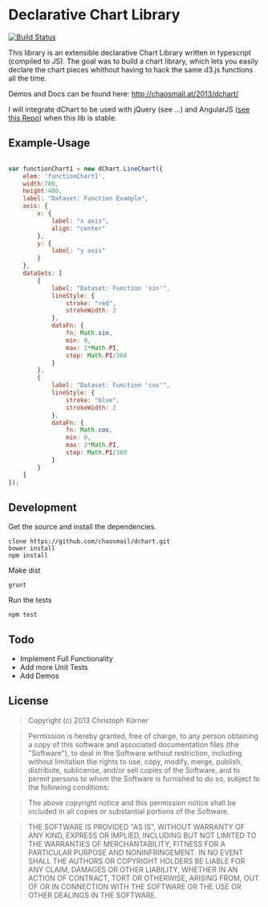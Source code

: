 Declarative Chart Library
=========================

[![Build Status](https://travis-ci.org/chaosmail/dchart.png?branch=master)](https://travis-ci.org/chaosmail/dchart)

This library is an extensible declarative Chart Library written in typescript (compiled to JS). The goal was to build a chart library, which lets you easily declare the chart pieces whithout having to hack the same d3.js functions all the time.

Demos and Docs can be found here: http://chaosmail.at/2013/dchart/

I will integrate dChart to be used with jQuery (see ...) and AngularJS ([see this Repo](https://github.com/chaosmail/angular-dchart)) when this lib is stable.

Example-Usage
-------------
```javascript

var functionChart1 = new dChart.LineChart({
    elem: 'functionChart1',
    width:700,
    height:400,
    label: "Dataset: Function Example",
    axis: {
        x: {
            label: "x axis",
            align: "center"
        },
        y: {
            label: "y axis"
        }
    },
    dataSets: [
        {
            label: "Dataset: Function 'sin'",
            lineStyle: {
                stroke: "red",
                strokeWidth: 2
            },
            dataFn: {
                fn: Math.sin,
                min: 0,
                max: 2*Math.PI,
                step: Math.PI/360
            }
        },
        {
            label: "Dataset: Function 'cos'",
            lineStyle: {
                stroke: "blue",
                strokeWidth: 2
            },
            dataFn: {
                fn: Math.cos,
                min: 0,
                max: 2*Math.PI,
                step: Math.PI/360
            }
        }
    ]
});
```

Development
-----------
Get the source and install the dependencies.
```
clone https://github.com/chaosmail/dchart.git
bower install
npm install
```
Make dist
```
grunt
```
Run the tests
```
npm test
```

Todo
----
+ Implement Full Functionality
+ Add more Unit Tests
+ Add Demos

License
-------
> Copyright (c) 2013 Christoph Körner

> Permission is hereby granted, free of charge, to any person obtaining a copy
of this software and associated documentation files (the "Software"), to deal
in the Software without restriction, including without limitation the rights
to use, copy, modify, merge, publish, distribute, sublicense, and/or sell
copies of the Software, and to permit persons to whom the Software is
furnished to do so, subject to the following conditions:

> The above copyright notice and this permission notice shall be included in
all copies or substantial portions of the Software.

> THE SOFTWARE IS PROVIDED "AS IS", WITHOUT WARRANTY OF ANY KIND, EXPRESS OR
IMPLIED, INCLUDING BUT NOT LIMITED TO THE WARRANTIES OF MERCHANTABILITY,
FITNESS FOR A PARTICULAR PURPOSE AND NONINFRINGEMENT. IN NO EVENT SHALL THE
AUTHORS OR COPYRIGHT HOLDERS BE LIABLE FOR ANY CLAIM, DAMAGES OR OTHER
LIABILITY, WHETHER IN AN ACTION OF CONTRACT, TORT OR OTHERWISE, ARISING FROM,
OUT OF OR IN CONNECTION WITH THE SOFTWARE OR THE USE OR OTHER DEALINGS IN
THE SOFTWARE.
